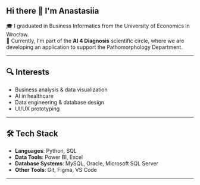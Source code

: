 ## Hi there 👋 I'm Anastasiia

🎓 I graduated in Business Informatics from the University of Economics in Wrocław.  
🧪 Currently, I'm part of the **AI 4 Diagnosis** scientific circle, where we are developing an application to support the Pathomorphology Department.  

---

## 🔍 Interests

- Business analysis & data visualization  
- AI in healthcare  
- Data engineering & database design  
- UI/UX prototyping

---
## 🛠️ Tech Stack

- **Languages**: Python, SQL  
- **Data Tools**: Power BI, Excel  
- **Database Systems**: MySQL, Oracle, Microsoft SQL Server  
- **Other Tools**: Git, Figma, VS Code
---
<!--
**Anastasiiaskrp22/Anastasiiaskrp22** is a ✨ _special_ ✨ repository because its `README.md` (this file) appears on your GitHub profile.

Here are some ideas to get you started:

- 🔭 I’m currently working on ...
- 🌱 I’m currently learning ...
- 👯 I’m looking to collaborate on ...
- 🤔 I’m looking for help with ...
- 💬 Ask me about ...
- 📫 How to reach me: ...
- 😄 Pronouns: ...
- ⚡ Fun fact: ...
-->
